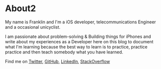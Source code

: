 # About2

My name is Franklin and I'm a iOS developer, telecommunications Engineer and a occasional unicyclist.

I am passionate about problem-solving & Building things for iPhones and write about my experiences as a Developer here on this blog to document what I'm learning because the best way to learn is to practice, practice practice and then teach somebody what you have learned.

Find me on [Twitter](https://twitter.com/byaruhaf), [GitHub](https://github.com/byaruhaf), [LinkedIn](https://www.linkedin.com/in/byaruhaf/), [StackOverflow](https://stackoverflow.com/users/3369207/franklin-b)

